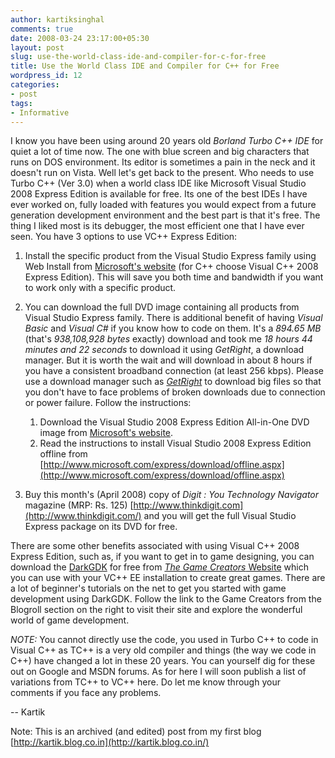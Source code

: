 ```yaml
---
author: kartiksinghal
comments: true
date: 2008-03-24 23:17:00+05:30
layout: post
slug: use-the-world-class-ide-and-compiler-for-c-for-free
title: Use the World Class IDE and Compiler for C++ for Free
wordpress_id: 12
categories:
- post
tags:
- Informative
---
```


   

I know you have been using around 20 years old _Borland Turbo C++ IDE_ for quiet a lot of time now. The one with blue screen and big characters that runs on DOS environment. Its editor is sometimes a pain in the neck and it doesn't run on Vista. Well let's get back to the present. Who needs to use Turbo C++ (Ver 3.0) when a world class IDE like Microsoft Visual Studio 2008 Express Edition is available for free. Its one of the best IDEs I have ever worked on, fully loaded with features you would expect from a future generation development environment and the best part is that it's free. The thing I liked most is its debugger, the most efficient one that I have ever seen. You have 3 options to use VC++ Express Edition:




1. Install the specific product from the Visual Studio Express family using Web Install from [Microsoft's website](http://www.microsoft.com/express/download/) (for C++ choose Visual C++ 2008 Express Edition). This will save you both time and bandwidth if you want to work only with a specific product.




2. You can download the full DVD image containing all products from Visual Studio Express family. There is additional benefit of having _Visual Basic_ and _Visual C#_ if you know how to code on them. It's a _894.65 MB_ (that's _938,108,928 bytes_ exactly) download and took me _18 hours 44 minutes and 22 seconds_ to download it using _GetRight_, a download manager. But it is worth the wait and will download in about 8 hours if you have a consistent broadband connection (at least 256 kbps). Please use a download manager such as [_GetRight_](http://www.getright.com) to download big files so that you don't have to face problems of broken downloads due to connection or power failure. Follow the instructions: 

    1. Download the Visual Studio 2008 Express Edition All-in-One DVD image from [Microsoft's website](http://download.microsoft.com/download/8/B/5/8B5804AD-4990-40D0-A6AA-CE894CBBB3DC/VS2008ExpressENUX1397868.iso).
    2. Read the instructions to install Visual Studio 2008 Express Edition offline from [http://www.microsoft.com/express/download/offline.aspx](http://www.microsoft.com/express/download/offline.aspx)

3. Buy this month's (April 2008) copy of _Digit : You Technology Navigator_ magazine (MRP: Rs. 125) [http://www.thinkdigit.com](http://www.thinkdigit.com/) and you will get the full Visual Studio Express package on its DVD for free.




There are some other benefits associated with using Visual C++ 2008 Express Edition, such as, if you want to get in to game designing, you can download the [DarkGDK](http://www.microsoft.com/express/samples/GameCreators/) for free from [_The Game Creators_ Website](http://www.thegamecreators.com/) which you can use with your VC++ EE installation to create great games. There are a lot of beginner's tutorials on the net to get you started with game development using DarkGDK. Follow the link to the Game Creators from the Blogroll section on the right to visit their site and explore the wonderful world of game development.




_NOTE:_ You cannot directly use the code, you used in Turbo C++ to code in Visual C++ as TC++ is a very old compiler and things (the way we code in C++) have changed a lot in these 20 years. You can yourself dig for these out on Google and MSDN forums. As for here I will soon publish a list of variations from TC++ to VC++ here. Do let me know through your comments if you face any problems.




-- Kartik




Note: This is an archived (and edited) post from my first blog [http://kartik.blog.co.in](http://kartik.blog.co.in/)


  
